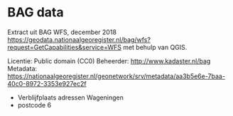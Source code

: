 # BAG data

Extract uit BAG WFS, december 2018
https://geodata.nationaalgeoregister.nl/bag/wfs?request=GetCapabilities&service=WFS met behulp van QGIS.

Licentie: Public domain (CC0)
Beheerder: http://www.kadaster.nl/bag
Metadata: https://nationaalgeoregister.nl/geonetwork/srv/metadata/aa3b5e6e-7baa-40c0-8972-3353e927ec2f

- Verblijfplaats adressen Wageningen
- postcode 6


